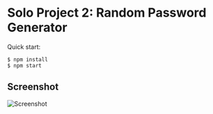 # Solo Project 2: Random Password Generator

Quick start:

```
$ npm install
$ npm start
````

## Screenshot
![Screenshot]( /Solo%20Projects/3.%20Random%20Password%20Generator/screenshot.jpg "Screenshot")